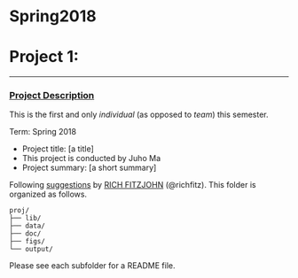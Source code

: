 # Spring2018
# Project 1:

----


### [Project Description](doc/)
This is the first and only *individual* (as opposed to *team*) this semester. 

Term: Spring 2018

+ Project title: [a title]
+ This project is conducted by Juho Ma
+ Project summary: [a short summary] 

Following [suggestions](http://nicercode.github.io/blog/2013-04-05-projects/) by [RICH FITZJOHN](http://nicercode.github.io/about/#Team) (@richfitz). This folder is organized as follows.

```
proj/
├── lib/
├── data/
├── doc/
├── figs/
└── output/
```

Please see each subfolder for a README file.
